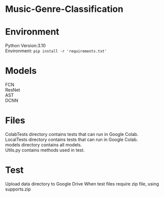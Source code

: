 # Music-Genre-Classification

# Environment
Python Version:3.10\
Environment: `pip install -r 'requirements.txt'`
# Models
FCN\
ResNet\
AST\
DCNN

# Files
ColabTests directory contains tests that can run in Google Colab.\
LocalTests directory contains tests that can run in Google Colab.\
models directory contains all models.\
Utils.py contains methods used in test.

# Test
Upload data directory to Google Drive
When test files require zip file, using supports.zip
